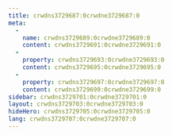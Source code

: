 ```yaml
---
title: crwdns3729687:0crwdne3729687:0
meta:
  - 
    name: crwdns3729689:0crwdne3729689:0
    content: crwdns3729691:0crwdne3729691:0
  - 
    property: crwdns3729693:0crwdne3729693:0
    content: crwdns3729695:0crwdne3729695:0
  - 
    property: crwdns3729697:0crwdne3729697:0
    content: crwdns3729699:0crwdne3729699:0
sidebar: crwdns3729701:0crwdne3729701:0
layout: crwdns3729703:0crwdne3729703:0
hideHero: crwdns3729705:0crwdne3729705:0
lang: crwdns3729707:0crwdne3729707:0
---
```


<BuildPage />
